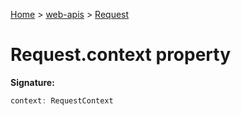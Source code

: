 <!-- docId=web-apis.request.context -->

[Home](./index.md) &gt; [web-apis](./web-apis.md) &gt; [Request](./web-apis.request.md)

# Request.context property


**Signature:**
```javascript
context: RequestContext
```
